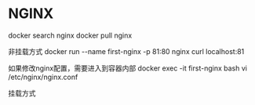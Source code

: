 # NGINX
  docker search nginx
  docker pull nginx
  
  非挂载方式
  docker run --name first-nginx -p 81:80 nginx
  curl localhost:81
  
  如果修改nginx配置，需要进入到容器内部 
  docker exec -it first-nginx bash 
  vi /etc/nginx/nginx.conf
  
  挂载方式
  
